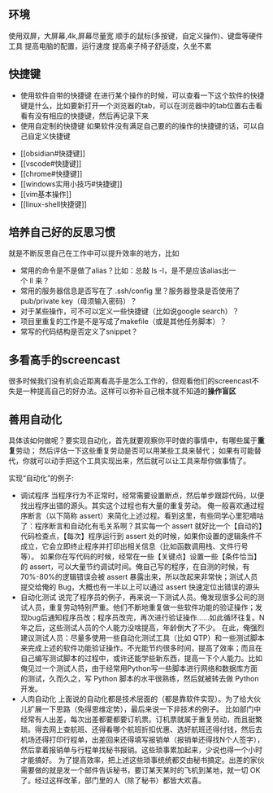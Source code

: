 ## 环境 
使用双屏，大屏幕,4k,屏幕尽量宽
顺手的鼠标(多按键，自定义操作)、键盘等硬件工具
提高电脑的配置，运行速度
提高桌子椅子舒适度，久坐不累

## 快捷键
* 使用软件自带的快捷键
在进行某个操作的时候，可以查看一下这个软件的快捷键是什么，比如要新打开一个浏览器的tab，可以在浏览器中的tab位置右击看看有没有相应的快捷键，然后再记录下来
* 使用自定制的快捷键
如果软件没有满足自己要的的操作的快捷键的话，可以自己自定义快捷键

- [[obsidian#快捷键]]
- [[vscode#快捷键]]
- [[chrome#快捷键]]
- [[windows实用小技巧#快捷键]]
- [[vim基本操作]]
- [[linux-shell快捷键]]

## 培养自己好的反思习惯
就是不断反思自己在工作中可以提升效率的地方，比如
* 常用的命令是不是做了alias？比如：总敲 ls -l，是不是应该alias出一个 ll 来？
* 常用的服务器信息是否写在了 .ssh/config 里？服务器登录是否使用了pub/private key（毋须输入密码）？
* 对于某些操作，可不可以定义一些快捷键（比如说google search）？
* 项目里重复的工作是不是写成了makefile（或是其他任务脚本）？
* 常写的代码结构是否定义了snippet？

## 多看高手的screencast
很多时候我们没有机会近距离看高手是怎么工作的，但观看他们的screencast不失是一种提高自己的好办法。这样可以弥补自己根本就不知道的**操作盲区**




## 善用自动化
具体该如何做呢？要实现自动化，首先就要观察你平时做的事情中，有哪些属于**重复**劳动；
然后评估一下这些重复劳动是否可以用某些工具来替代；
如果有可能替代，你就可以动手把这个工具实现出来，然后就可以让工具来帮你做事情了。

实现“自动化”的例子:
* 调试程序
当程序行为不正常时，经常需要设置断点，然后单步跟踪代码，以便找出程序出错的源头。其实这个过程也有大量的重复劳动。
俺一般喜欢通过程序断言（以下简称 assert）来简化上述过程。看到这里，有些同学心里犯嘀咕了：程序断言和自动化有毛关系啊？其实每一个 assert 就好比一个【自动的】代码检查点，【每次】程序运行到 assert 处的时候，如果你设置的逻辑条件不成立，它会立即终止程序并打印出相关信息（比如函数调用栈、文件行号等）。
如果你在写代码的时候，经常在一些【关键点】设置一些【条件恰当】的 assert，可以大量节约调试时间。俺自己写的程序，在自测的时候，有70%-80%的逻辑错误会被 assert 暴露出来，所以改起来非常快；测试人员提交给俺的 Bug，大概也有一半以上可以通过 assert 快速定位出错误的源头
* 自动化测试
说完了程序员的例子，再来说一下测试人员。俺发现很多公司的测试人员，重复劳动特别严重。他们不断地重复做一些软件功能的验证操作；发现bug后通知程序员改；程序员改完，再次进行验证操作......如此循环往复。N年之后，这些测试人员的个人能力没啥提高，年龄倒大了不少。
在此，俺强烈建议测试人员：尽量多使用一些自动化测试工具（比如 QTP）和一些测试脚本来完成上述的软件功能验证操作。不光能节约很多时间，提高了效率；而且在自己编写测试脚本的过程中，或许还能学些新东西，提高一下个人能力。比如俺见过一个测试人员，由于经常用Python写一些脚本进行网络和数据库方面的测试，久而久之，写 Python 脚本的水平很熟练，然后就被转去做 Python 开发。
* 人肉自动化
上面说的自动化都是技术层面的（都是靠软件实现）。为了给大伙儿扩展一下思路（免得思维定势），最后来说一下非技术的例子。
比如部门中经常有人出差，每次出差都要都要订机票。订机票就属于重复劳动，而且挺繁琐。得去网上查航班、还得看哪个航班折扣优惠、选好航班还得付钱，然后去机场还得打印行程单，出差回来还得填写报销单（报销单还得找N个人签字），然后拿着报销单与行程单找秘书报销。这些琐事累加起来，少说也得一个小时才能搞好。
为了提高效率，把上述这些琐事统统都交由秘书搞定。出差的家伙需要做的就是发一个邮件告诉秘书，要订某天某时的飞机到某地，就一切 OK 了。经过这样改革，部门里的人（除了秘书）都皆大欢喜。

